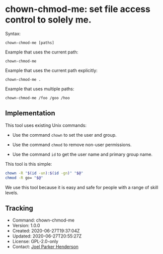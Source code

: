# chown-chmod-me: set file access control to solely me.

Syntax:

    chown-chmod-me [paths]

Example that uses the current path:

    chown-chmod-me

Example that uses the current path explicitly:

    chown-chmod-me .

Example that uses multiple paths:

    chown-chmod-me /foo /goo /hoo


 ## Implementation

This tool uses existing Unix commands:

  * Use the command `chown` to set the user and group.

  * Use the command `chmod` to remove non-user permissions.

  * Use the command `id` to get the user name and primary group name.

This tool is this simple:

```sh
chown -R "$(id -un):$(id -gn)" "$@"
chmod -R go= "$@"
```

We use this tool because it is easy and safe for people with a range of skill levels.

## Tracking

  * Command: chown-chmod-me
  * Version: 1.0.0
  * Created: 2020-06-27T19:37:04Z
  * Updated: 2020-06-27T20:55:27Z
  * License: GPL-2.0-only
  * Contact: [Joel Parker Henderson](http://joelparkerhenderson.com)
